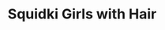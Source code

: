 ---
slug: squidki-girls-with-hair
title: Squidki Girls with Hair
description: "Squidki Girls with Hair is an exciting online game. Play for free directly in your browser!"
icon: /images/new_mods/Sprunki Girls with Hair.png
url: https://wowtbc.net/sprunkin/girl-with-hair/index.html
previewImage: /images/new_mods/Sprunki Girls with Hair.png
type: new mods

# SEO配置
seo:
  title: "Squidki Girls with Hair - Play Free Online Game | Fun Browser Games"
  description: "Squidki Girls with Hair - Play this fun online game for free in your browser. No download required!"
  ogImage: "/images/new_mods/Sprunki Girls with Hair.png"
  keywords: "squidki-girls-with-hair, online game, browser game, free game, new mods game, play online"

videoUrls:
  - https://www.youtube.com/embed/example1
  - https://www.youtube.com/embed/example2

whyPlay:
  title: "Why Play Squidki Girls with Hair?"
  items:
    - "Immersive Gameplay: Squidki Girls with Hair offers an engaging and immersive gaming experience that will keep you entertained for hours"
    - "Challenging Levels: Test your skills with increasingly difficult challenges and obstacles"
    - "Beautiful Graphics: Enjoy stunning visuals and smooth animations that bring the game world to life"
    - "Regular Updates: New content and features are added regularly to keep the game fresh and exciting"
    - "Free to Play: Experience all the fun without spending a penny"
    - "Community Features: Connect with other players, share strategies, and compete for high scores"
    - "Cross-Platform: Play on any device with a web browser, no downloads required"

features:
  title: "Key Features of Squidki Girls with Hair"
  image: "/images/new_mods/Sprunki Girls with Hair.png"
  items:
    - "Intuitive Controls: Easy to learn controls make Squidki Girls with Hair accessible for players of all skill levels"
    - "Multiple Game Modes: Enjoy various gameplay options that provide different challenges and experiences"
    - "Character Customization: Personalize your gaming experience with unique characters and items"
    - "Achievement System: Complete special tasks to earn rewards and recognition"
    - "Leaderboards: Compete with players worldwide and see who can achieve the highest scores"

characteristics:
  title: "Game Characteristics"
  image: "/images/new_mods/Sprunki Girls with Hair.png"
  items:
    - "Genre: New mods game with elements of strategy and skill"
    - "Difficulty: Suitable for both casual gamers and those seeking a challenge"
    - "Play Time: Quick sessions or extended gameplay, depending on your preference"
    - "Art Style: Vibrant and engaging visuals that enhance the gaming experience"
    - "Sound Design: Immersive audio that complements the gameplay perfectly"

info: "Squidki Girls with Hair is an exciting online game that offers players a unique and engaging gaming experience. With its intuitive controls, stunning visuals, and challenging gameplay, Squidki Girls with Hair provides hours of entertainment for players of all ages and skill levels. Whether you're looking for a quick gaming session during a break or an extended play session, Squidki Girls with Hair delivers an immersive experience that will keep you coming back for more. The game features multiple levels of increasing difficulty, ensuring that players are constantly challenged as they progress. With regular updates adding new content and features, Squidki Girls with Hair remains fresh and exciting, providing endless entertainment options for its growing community of players."

howToPlayIntro: "Welcome to Squidki Girls with Hair! This guide will walk you through the basics and help you master the game. Whether you're a beginner or looking to improve your skills, these tips and instructions will enhance your gaming experience."

howToPlaySteps:
  - title: "Getting Started"
    description: "Begin your Squidki Girls with Hair adventure by familiarizing yourself with the controls. Use your keyboard or mouse to navigate through the game interface. The tutorial will guide you through the basic mechanics and help you understand the objectives."
  - title: "Understanding the Objectives"
    description: "In Squidki Girls with Hair, your main goal is to progress through levels by completing specific objectives. Each level presents unique challenges that require different strategies and approaches."
  - title: "Mastering the Controls"
    description: "Practice using the controls to improve your precision and reaction time. Squidki Girls with Hair requires quick reflexes and strategic thinking to overcome obstacles and defeat opponents."
  - title: "Utilizing Power-ups"
    description: "Collect power-ups throughout the game to enhance your abilities and overcome difficult challenges. Each power-up offers unique advantages that can be crucial for success."
  - title: "Developing Strategies"
    description: "As you progress in Squidki Girls with Hair, develop effective strategies for different scenarios. Analyze patterns, anticipate challenges, and adapt your approach to maximize your performance."

faq:
  title: "Frequently Asked Questions about Squidki Girls with Hair"
  items:
    - question: "Is Squidki Girls with Hair free to play?"
      answer: "Yes, Squidki Girls with Hair is completely free to play directly in your web browser. No downloads or purchases are required to enjoy the full game experience."
    - question: "Can I play Squidki Girls with Hair on mobile devices?"
      answer: "Yes, Squidki Girls with Hair is optimized for both desktop and mobile play. You can enjoy the game on any device with a web browser and internet connection."
    - question: "Are there any in-game purchases?"
      answer: "While Squidki Girls with Hair is free to play, there may be optional in-game purchases available for cosmetic items or additional features that don't affect core gameplay."
    - question: "How often is Squidki Girls with Hair updated?"
      answer: "The developers regularly update Squidki Girls with Hair with new content, features, and improvements based on player feedback and game performance."
    - question: "Can I play Squidki Girls with Hair offline?"
      answer: "Currently, Squidki Girls with Hair requires an internet connection to play as it's a browser-based online game."
    - question: "Is Squidki Girls with Hair suitable for children?"
      answer: "Yes, Squidki Girls with Hair is designed to be family-friendly and suitable for players of all ages."
    - question: "How do I report bugs or issues?"
      answer: "If you encounter any problems while playing Squidki Girls with Hair, you can report them through the game's support page or contact the developers directly through their website."
    - question: "Still Have Questions?"
      answer: "If you have additional questions about Squidki Girls with Hair that aren't covered in this FAQ, please visit our support center or contact our customer service team for assistance."
---